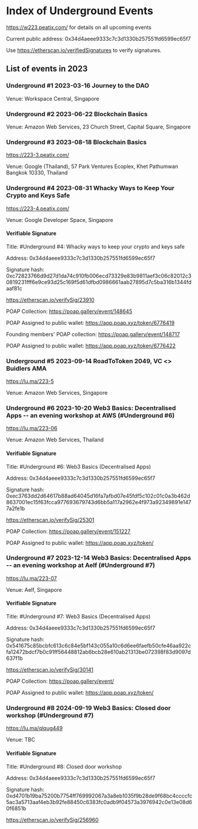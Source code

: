 # Index of Underground Events
https://w223.peatix.com/ for details on all upcoming events

Current public address: 0x34d4aeee9333c7c3d1330b257551fd6599ec65f7

Use https://etherscan.io/verifiedSignatures to verify signatures.

## List of events in 2023

### Underground #1 2023-03-16  Journey to the DAO
Venue: Workspace Central, Singapore

### Underground #2 2023-06-22  Blockchain Basics
Venue: Amazon Web Services, 23 Church Street, Capital Square, Singapore

### Underground #3 2023-08-18  Blockchain Basics
https://223-3.peatix.com/

Venue: Google (Thailand), 57 Park Ventures Ecoplex, Khet Pathumwan Bangkok 10330, Thailand

### Underground #4 2023-08-31  Whacky Ways to Keep Your Crypto and Keys Safe
https://223-4.peatix.com/

Venue: Google Developer Space, Singapore

#### Verifiable Signature
Title: #Underground #4: Whacky ways to keep your crypto and keys safe

Address: 0x34d4aeee9333c7c3d1330b257551fd6599ec65f7

Signature hash:
0xc72823766d9d27d1da74c910fb006ecd73329e83b9811aef3c06c82012c30819231fff6e9ce93d25c169f5d61dfbd0986661aab27895d7c5ba316b1344fdaaf81c

https://etherscan.io/verifySig/23910


POAP Collection: https://poap.gallery/event/148645

POAP Assigned to public wallet: https://app.poap.xyz/token/6776419

Founding members' POAP collection: https://poap.gallery/event/148717

POAP Assigned to public wallet: https://app.poap.xyz/token/6776422

### Underground #5 2023-09-14  RoadToToken 2049, VC <> Buidlers AMA
https://lu.ma/223-5

Venue: Amazon Web Services, Singapore


### Underground #6 2023-10-20  Web3 Basics: Decentralised Apps -- an evening workshop at AWS (#Underground #6)
https://lu.ma/223-06

Venue: Amazon Web Services, Thailand

#### Verifiable Signature
Title: #Underground #6: Web3 Basics (Decentralised Apps)

Address: 0x34d4aeee9333c7c3d1330b257551fd6599ec65f7

Signature hash: 0xec3763dd2d64617b88ad64045d16fa7afbd07e45fdf5c102c01c0a3b462d8637001ec15f63fcca977693679743d6bb5a117a2962e4f973a92349891e1477a2fe1b

https://etherscan.io/verifySig/25301

POAP Collection: https://poap.gallery/event/151227

POAP Assigned to public wallet: https://app.poap.xyz/token/

### Underground #7 2023-12-14  Web3 Basics: Decentralised Apps -- an evening workshop at Aelf (#Underground #7)
https://lu.ma/223-07

Venue: Aelf, Singapore

#### Verifiable Signature
Title: #Underground #7: Web3 Basics (Decentralised Apps)

Address: 0x34d4aeee9333c7c3d1330b257551fd6599ec65f7

Signature hash: 0x541675c85bcbfc613c6c84e5bf143c055a10c6d6ee6faefb50cfe46aa922cfa12472bdcf7b0c91ff56448812ab6bcb28e610ab21313be072398f83d9097d637f1b

https://etherscan.io/verifySig/30141

POAP Collection: https://poap.gallery/event/

POAP Assigned to public wallet: https://app.poap.xyz/token/

### Underground #8 2024-09-19  Web3 Basics: Closed door workshop (#Underground #7)
https://lu.ma/qlqug449

Venue: TBC

#### Verifiable Signature
Title: #Underground #8: Closed door workshop

Address: 0x34d4aeee9333c7c3d1330b257551fd6599ec65f7

Signature hash: 0xd4701b19ba75200b7754ff769992067a3a8eb1035f9b28de9f68bc4ccccfc5ac3a5713aaf4eb3b92fe88450c6383fc0adb9f04573a3976942c0e13e08d60f6851b

https://etherscan.io/verifySig/256960

